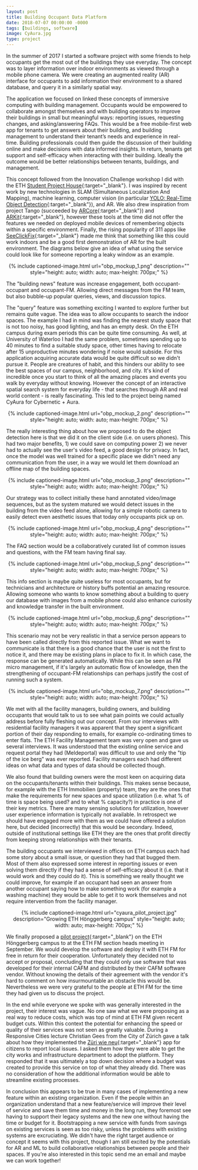 ```yaml
---
layout: post
title: Building Occupant Data Platform
date: 2018-07-07 00:00:00 -0000
tags: [buildings, software]
image: CyAura.jpg
type: project
---
```


In the summer of 2017 I started a software project with some friends to help occupants get the most out of the buildings they use everyday. 
The concept was to layer information over indoor environments as viewed through a mobile phone camera. 
We were creating an augmented reality (AR) interface for occupants to add information their environment to a shared database, and query it in a similarly spatial way.

The application we focused on linked these concepts of immersive computing with building management. 
Occupants would be empowered to collaborate amongst themselves and with building operators to improve their buildings in small but meaningful ways: reporting issues, requesting changes, and asking/answering FAQs.
This would be a free mobile-first web app for tenants to get answers about their building, and building management to understand their tenant’s needs and experience in real-time. Building professionals could then guide the discussion of their building online and make decisions with data informed insights. In return, tenants get support and self-efficacy when interacting with their building. Ideally the outcome would be better relationships between tenants, buildings, and management.

This concept followed from the Innovation Challenge workshop I did with the ETH [Student Project House][ETH_article]{:target="_blank"}. I was inspired by recent work by new technologies in SLAM (Simultaneous Localization And Mapping), machine learning, computer vision (in particular [YOLO: Real-Time Object Detection](https://pjreddie.com/darknet/yolo/){:target="_blank"}), and AR. 
We also drew inspiration from project Tango (succeeded by [ARCore](https://developers.google.com/ar/discover/){:target="_blank"}) and [ARKit](https://developer.apple.com/arkit/){:target="_blank"}, however these tools at the time did not offer the features we needed on deployed mobile devices of remembering objects within a specific environment. Finally, the rising popularity of 311 apps like [SeeClickFix](https://seeclickfix.com/){:target="_blank"} made me think that something like this could work indoors and be a good first demonstration of AR for the built environment. The diagrams below give an idea of what using the service could look like for someone reporting a leaky window as an example.

<div style="text-align: center;">
{% include captioned-image.html url="obp_mockup_1.png" description="" style="height: auto; width: auto; max-height: 700px;" %}
</div>

The "building news" feature was increase engagement, both occupant-occupant and occupant-FM. Allowing direct messages from the FM team, but also bubble-up popular queries, views, and discussion topics.

The "query" feature was something exciting I wanted to explore further but remains quite vague. The idea was to allow occupants to search the indoor spaces. The example I had in mind was finding the nearest study space that is not too noisy, has good lighting, and has an empty desk. On the ETH campus during exam periods this can be quite time consuming. As well, at University of Waterloo I had the same problem, sometimes spending up to 40 minutes to find a suitable study space, other times having to relocate after 15 unproductive minutes wondering if noise would subside. For this application acquiring accurate data would be quite difficult so we didn't pursue it. People are creatures of habit, and this hinders our ability to see the best spaces of our campus, neighborhood, and city. It's kind of incredible once you start to think of all the amazing places and events you walk by everyday without knowing. However the concept of an interactive spatial search system for everyday life - that searches through AR and real world content - is really fascinating. This led to the project being named CyAura for Cybernetic + Aura.

<div style="text-align: center;">
{% include captioned-image.html url="obp_mockup_2.png" description="" style="height: auto; width: auto; max-height: 700px;" %}
</div>

The really interesting thing about how we proposed to do the object detection here is that we did it on the client side (i.e. on users phones). This had two major benefits, 1) we could save on computing power 2) we never had to actually see the user's video feed, a good design for privacy. In fact, once the model was well trained for a specific place we didn't need any communication from the user, in a way we would let them download an offline map of the building spaces.

<div style="text-align: center;">
{% include captioned-image.html url="obp_mockup_3.png" description="" style="height: auto; width: auto; max-height: 700px;" %}
</div>

Our strategy was to collect initially these hand annotated video/image sequences, but as the system matured we would detect issues in the building from the video feed alone, allowing for a simple robotic camera to easily detect even aesthetic issues that today only occupants pick up on.

<div style="text-align: center;">
{% include captioned-image.html url="obp_mockup_4.png" description="" style="height: auto; width: auto; max-height: 700px;" %}
</div>

The FAQ section would be a collaboratively curated list of common issues and questions, with the FM team having final say. 

<div style="text-align: center;">
{% include captioned-image.html url="obp_mockup_5.png" description="" style="height: auto; width: auto; max-height: 700px;" %}
</div>

This info section is maybe quite useless for most occupants, but for technicians and architecture or history buffs potential an amazing resource. Allowing someone who wants to know something about a building to query our database with images from a mobile phone could also enhance curiosity and knowledge transfer in the built environment.

<div style="text-align: center;">
{% include captioned-image.html url="obp_mockup_6.png" description="" style="height: auto; width: auto; max-height: 700px;" %}
</div>

This scenario may not be very realistic in that a service person appears to have been called directly from this reported issue. What we want to communicate is that there is a good chance that the user is not the first to notice it, and there may be existing plans in place to fix it. In which case, the response can be generated automatically. While this can be seen as FM micro management, if it's largely an automatic flow of knowledge, then the strengthening of occupant-FM relationships can perhaps justify the cost of running such a system.

<div style="text-align: center;">
{% include captioned-image.html url="obp_mockup_7.png" description="" style="height: auto; width: auto; max-height: 700px;" %}
</div>

We met with all the facility managers, building owners, and building occupants that would talk to us to see what pain points we could actually address before fully fleshing out our concept. From our interviews with residential facility managers it was apparent that they spent a significant portion of their day responding to emails, for example co-ordinating times to enter flats. The ETH Facility Management team was very open and gave us several interviews. It was understood that the existing online service and request portal they had (Meldeportal) was difficult to use and only the "tip of the ice berg" was ever reported. Facility managers each had different ideas on what data and types of data should be collected though.

We also found that building owners were the most keen on acquiring data on the occupants/tenants within their buildings. This makes sense because, for example with the ETH Immobilien (property) team, they are the ones that make the requirements for new spaces and space utilization (i.e. what % of time is space being used? and to what % capacity?) in practice is one of their key metrics. There are many sensing solutions for utilization, however user experience information is typically not available. In retrospect we should have engaged more with them as we could have offered a solution here, but decided (incorrectly) that this would be secondary. Indeed, outside of institutional settings like ETH they are the ones that profit directly from keeping strong relationships with their tenants.

The building occupants we interviewed in offices on ETH campus each had some story about a small issue, or question they had that bugged them. Most of them also expressed some interest in reporting issues or even solving them directly if they had a sense of self-efficacy about it (i.e. that it would work and they could do it). This is something we really thought we could improve, for example if an occupant had seen an answer from another occupant saying how to make something work (for example a washing machine) they would be able to get it to work themselves and not require intervention from the facility manager.

<div style="text-align: center;">
{% include captioned-image.html url="cyaura_pilot_project.jpg" description="Growing ETH Hönggerberg campus" style="height: auto; width: auto; max-height: 700px;" %}
</div>

We finally proposed a [pilot project][presentation]{:target="_blank"} on the ETH Hönggerberg campus to at the ETH FM section heads meeting in September. We would develop the software and deploy it with ETH FM for free in return for their cooperation. Unfortunately they decided not to accept or proposal, concluding that they could only use software that was developed for their internal CAFM and distributed by their CAFM software vendor. Without knowing the details of their agreement with the vendor it's hard to comment on how insurmountable an obstacle this would be. Nevertheless we were very grateful to the people at ETH FM for the time they had given us to discuss the project.

In the end while everyone we spoke with was generally interested in the project, their interest was vague. No one saw what we were proposing as a real way to reduce costs, which was top of mind at ETH FM given recent budget cuts. Within this context the potential for enhancing the speed or quality of their services was not seen as greatly valuable.
During a Responsive Cities lecture Christian Gees from the City of Zürich gave a talk about how they implemented the [Züri wie neu](https://www.zueriwieneu.ch/){:target="_blank"} app for citizens to report local issues. 
I asked them how they were able to get the city works and infrastructure department to adopt the platform. 
They responded that it was ultimately a top down decision where a budget was created to provide this service on top of what they already did. There was no consideration of how the additional information would be able to streamline existing processes.

In conclusion this appears to be true in many cases of implementing a new feature within an existing organization. Even if the people within an organization understand that a new feature/service will improve their level of service and save them time and money in the long run, they foremost see having to support their legacy systems and the new one without having the time or budget for it. 
Bootstrapping a new service with funds from savings on existing services is seen as too risky, unless the problems with existing systems are excruciating. We didn't have the right target audience or concept it seems with this project, though I am still excited by the potentials for AR and ML to build collaborative relationships between people and their spaces. If you're also interested in this topic send me an email and maybe we can work together!

[presentation]: https://drive.google.com/open?id=1Q_0rFfH5bwphscDs2H3b3qXP3LrMAZ2gLJQMIweIgUE
[ETH_article]: https://sph.ethz.ch/

